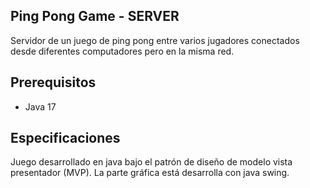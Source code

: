 ## Ping Pong Game - SERVER

Servidor de un juego de ping pong entre varios jugadores conectados desde diferentes computadores pero en la misma red.

## Prerequisitos
- Java 17

## Especificaciones
Juego desarrollado en java bajo el patrón de diseño de modelo vista presentador (MVP). 
La parte gráfica está desarrolla con java swing.